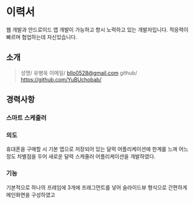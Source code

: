 # 이력서
  웹 개발과 안드로이드 앱 개발이 가능하고 항시 노력하고 있는 개발자입니다. 
  적응력이 빠르며 협업하는데 자신있습니다.

## 소개
 > 성명/    유병욱 
 > 이메일/  bllo0528@gmail.com 
 > github/  https://github.com/YuBUchobab/ 
 

## 경력사항

### 스마트 스케줄러

### 의도

휴대폰을 구매할 시 기본 앱으로 저장되어 있는 달력 어플리케이션에 한계를 느껴 어느정도 차별점을 두어 새로운 달력 스캐줄러 어플리케이션을 개발하였다.

### 기능

기본적으로 하나의 프레임에 3개에 프래그먼트를 넣어 슬라이드뷰 형식으로 간편하게 메인화면을 구성하였고 
